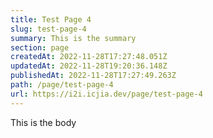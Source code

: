 ```yaml
---
title: Test Page 4
slug: test-page-4
summary: This is the summary
section: page
createdAt: 2022-11-28T17:27:48.051Z
updatedAt: 2022-11-28T19:20:36.148Z
publishedAt: 2022-11-28T17:27:49.263Z
path: /page/test-page-4
url: https://i2i.icjia.dev/page/test-page-4
---
```


This is the body
